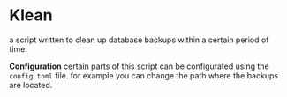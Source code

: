 # Klean
a script written to clean up database backups within a certain period of time.

**Configuration**
certain parts of this script can be configurated using the `config.toml` file.
for example you can change the path where the backups are located.
